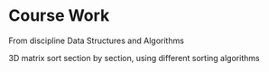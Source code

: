 # Course Work 
From discipline Data Structures and Algorithms

3D matrix sort section by section, using different sorting algorithms
